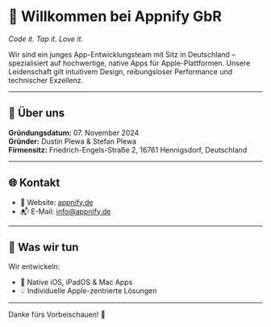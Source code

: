 # 👋 Willkommen bei Appnify GbR

_Code it. Tap it. Love it._

Wir sind ein junges App-Entwicklungsteam mit Sitz in Deutschland – spezialisiert auf hochwertige, native Apps für Apple-Plattformen. Unsere Leidenschaft gilt intuitivem Design, reibungsloser Performance und technischer Exzellenz.

---

## 🏢 Über uns

**Gründungsdatum:** 07. November 2024  
**Gründer:** Dustin Plewa & Stefan Plewa  
**Firmensitz:** Friedrich-Engels-Straße 2, 16761 Hennigsdorf, Deutschland

---

## 🌐 Kontakt

- 🔗 Website: [appnify.de](https://appnify.de)  
- 📬 E-Mail: [info@appnify.de](mailto:info@appnify.de)

---

## 🚀 Was wir tun

Wir entwickeln:

- 📱 Native iOS, iPadOS & Mac Apps
- 💡 Individuelle Apple-zentrierte Lösungen

---

Danke fürs Vorbeischauen! 💙
